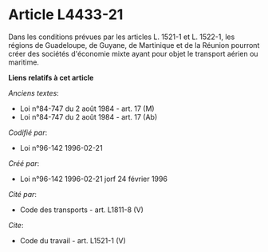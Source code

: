 # Article L4433-21

Dans les conditions prévues par les articles L. 1521-1 et L. 1522-1, les régions de Guadeloupe, de Guyane, de Martinique et
de la Réunion pourront créer des sociétés d'économie mixte ayant pour objet le transport aérien ou maritime.

**Liens relatifs à cet article**

_Anciens textes_:

  - Loi n°84-747 du 2 août 1984 - art. 17 (M)
  - Loi n°84-747 du 2 août 1984 - art. 17 (Ab)

_Codifié par_:

  - Loi n°96-142 1996-02-21

_Créé par_:

  - Loi n°96-142 1996-02-21 jorf 24 février 1996

_Cité par_:

  - Code des transports - art. L1811-8 (V)

_Cite_:

  - Code du travail - art. L1521-1 (V)
